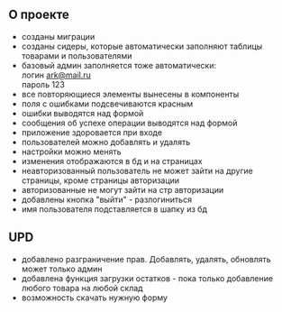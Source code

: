 ## О проекте

- созданы миграции
- созданы сидеры, которые автоматически заполняют таблицы товарами и пользователями
- базовый админ заполняется тоже автоматически: <br>
  логин ark@mail.ru <br> пароль 123
- все повторяющиеся элементы вынесены в компоненты
- поля с ошибками подсвечиваются красным
- ошибки выводятся над формой
- сообщения об успехе операции выводятся над формой
- приложение здоровается при входе
- пользователей можно добавлять и удалять
- настройки можно менять
- изменения отображаются в бд и на страницах
- неавторизованный пользователь не может зайти на другие страницы, кроме страницы авторизации
- авторизованные не могут зайти на стр авторизации
- добавлены кнопка "выйти" - разлогиниться
- имя пользователя подставляется в шапку из бд

## UPD

- добавлено разграничение прав. Добавлять, удалять, обновлять может только админ
- добавлена функция загрузки остатков - пока только добавление любого товара на любой склад
- возможность скачать нужную форму

